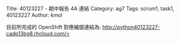 Title: 40123227 -  期中報告 4A 連結
Category: ag7
Tags: scrum1, task1, 40123227
Author: kmol

 



目前所完成的 OpenShift 對應繪圖連結為: <a href="http://python40123227-cadp13bg8.rhcloud.com/">http://python40123227-cadp13bg8.rhcloud.com/>


